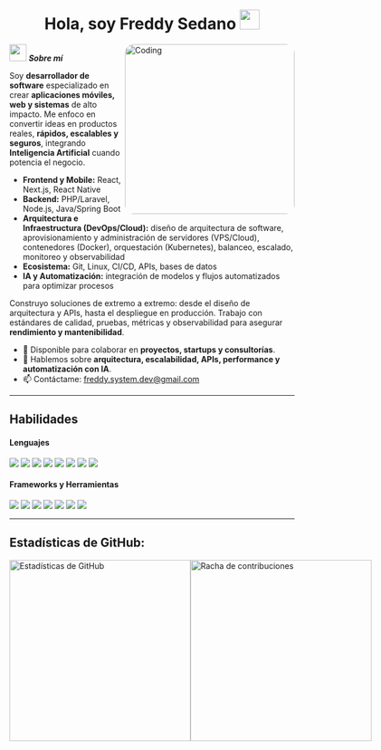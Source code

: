 <h1 align="center"><b>Hola, soy Freddy Sedano </b><img src="https://media.giphy.com/media/hvRJCLFzcasrR4ia7z/giphy.gif" width="35"></h1>
<!--  -->
<img align="right" width=300px alt="Coding" src="https://media2.giphy.com/media/v1.Y2lkPTc5MGI3NjExejg5Mmx0bTNoMTc3eXJqbG80cnA4a2xtOXZpbWl0a3Nyano1b2t1cSZlcD12MV9pbnRlcm5hbF9naWZfYnlfaWQmY3Q9Zw/66M6ZwJkTLYikvhrqZ/giphy.gif" style="border-radius: 16px;" />

<img src="https://media.giphy.com/media/ObNTw8Uzwy6KQ/giphy.gif" width="30px">&nbsp;***Sobre mí***

Soy **desarrollador de software** especializado en crear **aplicaciones móviles, web y sistemas** de alto impacto. Me enfoco en convertir ideas en productos reales, **rápidos, escalables y seguros**, integrando **Inteligencia Artificial** cuando potencia el negocio.

- **Frontend y Mobile:** React, Next.js, React Native  
- **Backend:** PHP/Laravel, Node.js, Java/Spring Boot  
- **Arquitectura e Infraestructura (DevOps/Cloud):** diseño de arquitectura de software, aprovisionamiento y administración de servidores (VPS/Cloud), contenedores (Docker), orquestación (Kubernetes), balanceo, escalado, monitoreo y observabilidad  
- **Ecosistema:** Git, Linux, CI/CD, APIs, bases de datos  
- **IA y Automatización:** integración de modelos y flujos automatizados para optimizar procesos  

Construyo soluciones de extremo a extremo: desde el diseño de arquitectura y APIs, hasta el despliegue en producción. Trabajo con estándares de calidad, pruebas, métricas y observabilidad para asegurar **rendimiento y mantenibilidad**.

- 📌 Disponible para colaborar en **proyectos, startups y consultorías**.  
- 💬 Hablemos sobre **arquitectura, escalabilidad, APIs, performance y automatización con IA**.  
- 📫 Contáctame: <a href="freddy.system.dev@gmail.com">freddy.system.dev@gmail.com</a>

---

## Habilidades

<h4> Lenguajes </h4>
<span> 
  <img src="https://img.shields.io/badge/HTML5-E34F26?style=for-the-badge&logo=html5&logoColor=white">
  <img src="https://img.shields.io/badge/CSS3-1572B6?style=for-the-badge&logo=css3&logoColor=white">
  <img src="https://img.shields.io/badge/JavaScript-F7DF1E?style=for-the-badge&logo=javascript&logoColor=black">
  <img src="https://img.shields.io/badge/PHP-777BB4?style=for-the-badge&logo=php&logoColor=white">
  <img src="https://img.shields.io/badge/MySQL-00000F?style=for-the-badge&logo=mysql&logoColor=white">
  <img src="https://img.shields.io/badge/C%23-239120?style=for-the-badge&logo=c-sharp&logoColor=white">
  <img src="https://img.shields.io/badge/python-3670A0?style=for-the-badge&logo=python&logoColor=ffdd54">
  <img src="https://img.shields.io/badge/Java-ED8B00?style=for-the-badge&logo=java&logoColor=white">
</span>

<h4> Frameworks y Herramientas </h4>
<span>
  <img src="https://img.shields.io/badge/React-20232A?style=for-the-badge&logo=react&logoColor=61DAFB">
  <img src="https://img.shields.io/badge/Next.js-000000?style=for-the-badge&logo=nextdotjs&logoColor=white">
  <img src="https://img.shields.io/badge/Laravel-FF2D20?style=for-the-badge&logo=laravel&logoColor=white">
  <img src="https://img.shields.io/badge/Node.js-339933?style=for-the-badge&logo=nodedotjs&logoColor=white">
  <img src="https://img.shields.io/badge/Spring%20Boot-6DB33F?style=for-the-badge&logo=springboot&logoColor=white">
  <img src="https://img.shields.io/badge/Git-F05032?style=for-the-badge&logo=git&logoColor=white">
  <img src="https://img.shields.io/badge/Linux-000000?style=for-the-badge&logo=linux&logoColor=white">
</span>

---

<!-- ## Mis redes sociales  

<a href="https://www.instagram.com/freddy.system/" target="_blank">
    <img src="https://img.shields.io/badge/Instagram-%23E4405F.svg?style=for-the-badge&logo=Instagram&logoColor=white">
</a>
<a href="https://www.tiktok.com/@freddy.system" target="_blank">
  <img src="https://img.shields.io/badge/TikTok-%23000000.svg?style=for-the-badge&logo=TikTok&logoColor=white" alt="Tiktok">
</a>
<a href="https://www.youtube.com/@freddy-system" target="_blank">
  <img src="https://img.shields.io/badge/YouTube-%23FF0000.svg?style=for-the-badge&logo=YouTube&logoColor=white" alt="Youtube">
</a>

--- -->

<h2>Estadísticas de GitHub:</h2> 

<p style="display: flex; justify-content: space-between;">
  <img
    src="https://github-readme-stats.vercel.app/api?username=freddy-system&show_icons=true&hide_border=true&border_radius=12&locale=es&theme=material-palenight&include_all_commits=true&count_private=true&rank_icon=github&custom_title=Estadísticas%20de%20GitHub&cache_seconds=14400"
    width="320"
    alt="Estadísticas de GitHub"
  />
  <img
    src="https://streak-stats.vercel.app?user=freddy-system&theme=material-palenight&hide_border=true&locale=es&date_format=j%20M%5B%20Y%5D&fire=58A6FF&ring=58A6FF&currStreakLabel=58A6FF&sideNums=C9D1D9&currStreakNum=C9D1D9&sideLabels=C9D1D9&dates=8B949E&cache_seconds=14400&v=4"
    width="320"
    alt="Racha de contribuciones"
  />
</p>
 
 
 
